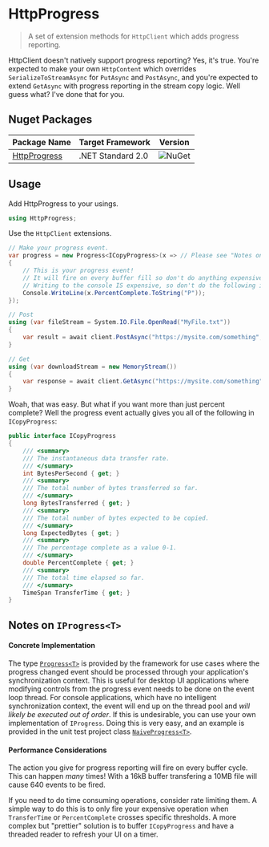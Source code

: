 # HttpProgress
>A set of extension methods for `HttpClient` which adds progress reporting.

HttpClient doesn't natively support progress reporting? Yes, it's true. You're expected to make your own `HttpContent` which overrides `SerializeToStreamAsync` for `PutAsync` and `PostAsync`, and you're expected to extend `GetAsync` with progress reporting in the stream copy logic. Well guess what? I've done that for you. 

## Nuget Packages

Package Name | Target Framework | Version
---|---|---
[HttpProgress](https://www.nuget.org/packages/bloomtom.HttpProgress) | .NET Standard 2.0 | ![NuGet](https://img.shields.io/nuget/v/bloomtom.HttpProgress.svg)


## Usage
Add HttpProgress to your usings.
```csharp
using HttpProgress;
```
Use the `HttpClient` extensions.
```csharp
// Make your progress event.
var progress = new Progress<ICopyProgress>(x => // Please see "Notes on IProgress<T>"
{
    // This is your progress event!
    // It will fire on every buffer fill so don't do anything expensive.
    // Writing to the console IS expensive, so don't do the following in practice...
    Console.WriteLine(x.PercentComplete.ToString("P"));
});

// Post
using (var fileStream = System.IO.File.OpenRead("MyFile.txt"))
{
    var result = await client.PostAsync("https://mysite.com/something", fileStream, progress);
}

// Get
using (var downloadStream = new MemoryStream())
{
    var response = await client.GetAsync("https://mysite.com/something", downloadStream, progress);
}
```
Woah, that was easy. But what if you want more than just percent complete? Well the progress event actually gives you all of the following in `ICopyProgress`:
```csharp
public interface ICopyProgress
{
	/// <summary>
	/// The instantaneous data transfer rate.
	/// </summary>
	int BytesPerSecond { get; }
	/// <summary>
	/// The total number of bytes transferred so far.
	/// </summary>
	long BytesTransferred { get; }
	/// <summary>
	/// The total number of bytes expected to be copied.
	/// </summary>
	long ExpectedBytes { get; }
	/// <summary>
	/// The percentage complete as a value 0-1.
	/// </summary>
	double PercentComplete { get; }
	/// <summary>
	/// The total time elapsed so far.
	/// </summary>
	TimeSpan TransferTime { get; }
}
```

## Notes on `IProgress<T>`

#### Concrete Implementation

The type [`Progress<T>`](https://docs.microsoft.com/en-us/dotnet/api/system.progress-1) is provided by the framework for use cases where the progress changed event should be processed through your application's synchronization context. This is useful for desktop UI applications where modifying controls from the progress event needs to be done on the event loop thread. For console applications, which have no intelligent synchronization context, the event will end up on the thread pool and _will likely be executed out of order_. If this is undesirable, you can use your own implementation of `IProgress`. Doing this is very easy, and an example is provided in the unit test project class [`NaiveProgress<T>`](HttpProgressTests/NaiveProgress.cs).

#### Performance Considerations

The action you give for progress reporting will fire on every buffer cycle. This can happen _many_ times! With a 16kB buffer transfering a 10MB file will cause 640 events to be fired.

If you need to do time consuming operations, consider rate limiting them. A simple way to do this is to only fire your expensive operation when `TransferTime` or `PercentComplete` crosses specific thresholds. A more complex but "prettier" solution is to buffer `ICopyProgress` and have a threaded reader to refresh your UI on a timer.
